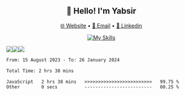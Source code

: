 <div align="center">
<h2>👋 Hello! I'm Yabsir</h2>
<p>
  <a target="_blank" href="https://finalproject4-webportfolio.netlify.app/">🌐 Website</a> •
  <a target="_blank" href="mailto:yabsir.aditya@gmail.com">📧 Email</a> •
  <a target="_blank" href="https://www.linkedin.com/in/yabsiraditya/">💼 Linkedin</a> 
</p>

[![My Skills](https://skillicons.dev/icons?i=html,css,js,react,laravel,tailwind,bootstrap,figma)](https://skillicons.dev)

</div>

<div align="center">
  <div style="display: flex; align-items:center;" >
    <img src="https://github-readme-stats.vercel.app/api?username=yabsiraditya&theme=vue&hide=prs" />
    <img src="https://github-readme-stats.vercel.app/api/top-langs/?username=anuraghazra&layout=compact&theme=vue" />
    <img src="https://github-readme-streak-stats.herokuapp.com/?user=yabsiraditya&theme=vue&hide_border=true" />
  </div>
</div>


<!--START_SECTION:waka-->

```txt
From: 15 August 2023 - To: 26 January 2024

Total Time: 2 hrs 38 mins

JavaScript   2 hrs 38 mins   >>>>>>>>>>>>>>>>>>>>>>>>>   99.75 %
Other        0 secs          -------------------------   00.25 %
```

<!--END_SECTION:waka-->
